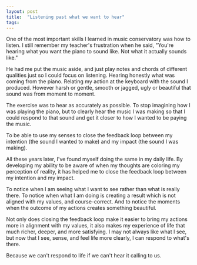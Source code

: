 ```yaml
---
layout: post
title:  "Listening past what we want to hear"
tags: 
---
```


One of the most important skills I learned in music conservatory was how to listen. I still remember my teacher's frustration when he said, "You're hearing what you want the piano to sound like. Not what it actually sounds like."

He had me put the music aside, and just play notes and chords of different qualities just so I could focus on listening. Hearing honestly what was coming from the piano. Relating my action at the keyboard with the sound I produced. However harsh or gentle, smooth or jagged, ugly or beautiful that sound was from moment to moment.

The exercise was to hear as accurately as possible. To stop imagining how I was playing the piano, but to clearly hear the music I was making so that I could respond to that sound and get it closer to how I wanted to be paying the music.

To be able to use my senses to close the feedback loop between my intention (the sound I wanted to make) and my impact (the sound I was making).

All these years later, I've found myself doing the same in my daily life. By developing my ability to be aware of when my thoughts are coloring my perception of reality, it has helped me to close the feedback loop between my intention and my impact.

To notice when I am seeing what I want to see rather than what is really there. To notice when what I am doing is creating a result which is not aligned with my values, and course-correct. And to notice the moments when the outcome of my actions creates something beautiful.

Not only does closing the feedback loop make it easier to bring my actions more in alignment with my values, it also makes my experience of life that much richer, deeper, and more satisfying. I may not always like what I see, but now that I see, sense, and feel life more clearly, I can respond to what's there.

Because we can't respond to life if we can't hear it calling to us.